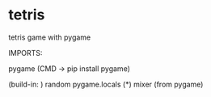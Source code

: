 # tetris
tetris game with pygame

IMPORTS:

pygame (CMD -> pip install pygame)

(build-in: )
random
pygame.locals (*)
mixer (from pygame)
